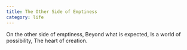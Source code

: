 ```yaml
---
title: The Other Side of Emptiness
category: life
---
```


On the other side of emptiness,
Beyond what is expected,
Is a world of possibility,
The heart of creation.
